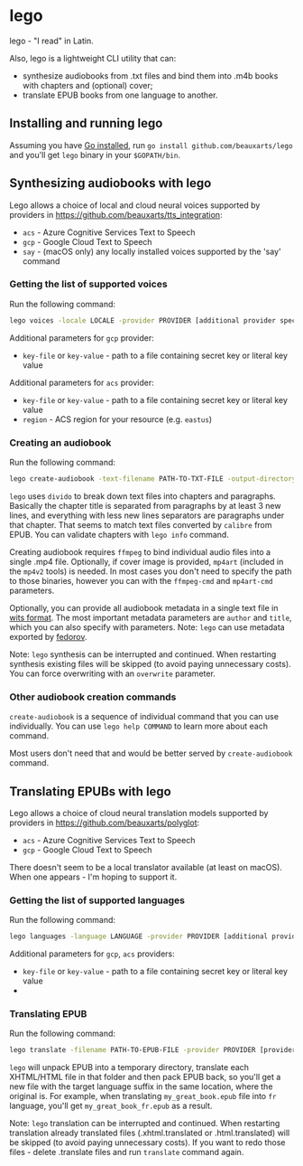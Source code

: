 # lego

lego - "I read" in Latin.

Also, lego is a lightweight CLI utility that can:

- synthesize audiobooks from .txt files and bind them into .m4b books with chapters and (optional) cover;
- translate EPUB books from one language to another.

## Installing and running lego

Assuming you have [Go installed](https://go.dev/doc/install), run `go install github.com/beauxarts/lego` and you'll get `lego` binary in your `$GOPATH/bin`.

## Synthesizing audiobooks with lego

Lego allows a choice of local and cloud neural voices supported by providers in https://github.com/beauxarts/tts_integration:

- `acs` - Azure Cognitive Services Text to Speech
- `gcp` - Google Cloud Text to Speech
- `say` - (macOS only) any locally installed voices supported by the 'say' command

### Getting the list of supported voices

Run the following command:

```bash
lego voices -locale LOCALE -provider PROVIDER [additional provider specific parameters]
```

Additional parameters for `gcp` provider:

- `key-file` or `key-value` - path to a file containing secret key or literal key value

Additional parameters for `acs` provider:

- `key-file` or `key-value` - path to a file containing secret key or literal key value
- `region` - ACS region for your resource (e.g. `eastus`)

### Creating an audiobook

Run the following command:

```bash
lego create-audiobook -text-filename PATH-TO-TXT-FILE -output-directory PATH-TO-DIRECTORY -provider PROVIDER [provider specific parameters] -voice-params [name, locale, gender] -title TITLE -author AUTHOR -cover-filename PATH-TO-COVER-IMAGE
```

`lego` uses `divido` to break down text files into chapters and paragraphs. Basically the chapter title is separated from paragraphs by at least 3 new lines, and everything with less new lines separators are paragraphs under that chapter. That seems to match text files converted by `calibre` from EPUB. You can validate chapters with `lego info` command.

Creating audiobook requires `ffmpeg` to bind individual audio files into a single .mp4 file. Optionally, if cover image is provided, `mp4art` (included in the `mp4v2` tools) is needed. In most cases you don't need to specify the path to those binaries, however you can with the `ffmpeg-cmd` and `mp4art-cmd` parameters.

Optionally, you can provide all audiobook metadata in a single text file in [wits format](https://github.com/boggydigital/wits). The most important metadata parameters are `author` and `title`, which you can also specify with parameters. Note: `lego` can use metadata exported by [fedorov](https://github.com/beauxarts/fedorov).

Note: `lego` synthesis can be interrupted and continued. When restarting synthesis existing files will be skipped (to avoid paying unnecessary costs). You can force overwriting with an `overwrite` parameter.     

### Other audiobook creation commands

`create-audiobook` is a sequence of individual command that you can use individually. You can use `lego help COMMAND` to learn more about each command. 

Most users don't need that and would be better served by `create-audiobook` command. 

## Translating EPUBs with lego

Lego allows a choice of cloud neural translation models supported by providers in https://github.com/beauxarts/polyglot:

- `acs` - Azure Cognitive Services Text to Speech
- `gcp` - Google Cloud Text to Speech

There doesn't seem to be a local translator available (at least on macOS). When one appears - I'm hoping to support it.

### Getting the list of supported languages

Run the following command:

```bash
lego languages -language LANGUAGE -provider PROVIDER [additional provider specific parameters]
```

Additional parameters for `gcp`, `acs` providers:

- `key-file` or `key-value` - path to a file containing secret key or literal key value
- 
### Translating EPUB

Run the following command:

```bash
lego translate -filename PATH-TO-EPUB-FILE -provider PROVIDER [provider specific parameters] -from LANGUAGE -to LANGUAGE
```

`lego` will unpack EPUB into a temporary directory, translate each XHTML/HTML file in that folder and then pack EPUB back, so you'll get a new file with the target language suffix in the same location, where the original is. For example, when translating `my_great_book.epub` file into `fr` language, you'll get `my_great_book_fr.epub` as a result.

Note: `lego` translation can be interrupted and continued. When restarting translation already translated files (.xhtml.translated or .html.translated) will be skipped (to avoid paying unnecessary costs). If you want to redo those files - delete .translate files and run `translate` command again. 




